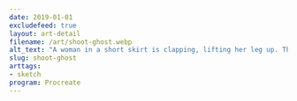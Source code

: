 ```yaml
---
date: 2019-01-01
excludefeed: true
layout: art-detail
filename: /art/shoot-ghost.webp
alt_text: "A woman in a short skirt is clapping, lifting her leg up. Then, a man is trying to shoot a gun and failing. The ghost gloats \"You can't shoot a ghost!\""
slug: shoot-ghost
arttags:
- sketch
program: Procreate
---
```

